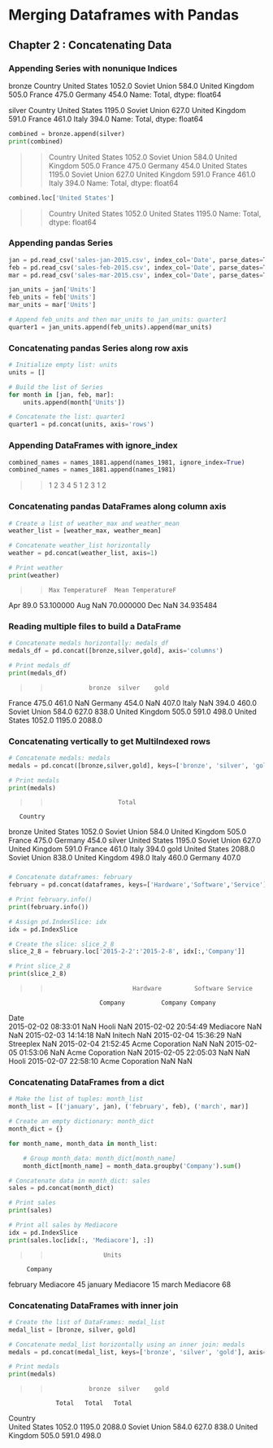 # Merging Dataframes with Pandas

## Chapter 2 : Concatenating Data

### Appending Series with nonunique Indices
bronze
Country
United States     1052.0
Soviet Union       584.0
United Kingdom     505.0
France             475.0
Germany            454.0
Name: Total, dtype: float64

silver
Country
United States     1195.0
Soviet Union       627.0
United Kingdom     591.0
France             461.0
Italy              394.0
Name: Total, dtype: float64
```python
combined = bronze.append(silver)
print(combined)
```
>>Country
United States     1052.0
Soviet Union       584.0
United Kingdom     505.0
France             475.0
Germany            454.0
United States     1195.0
Soviet Union       627.0
United Kingdom     591.0
France             461.0
Italy              394.0
Name: Total, dtype: float64


```python
combined.loc['United States']
```
>>Country
United States    1052.0
United States    1195.0
Name: Total, dtype: float64


### Appending pandas Series
```python
jan = pd.read_csv('sales-jan-2015.csv', index_col='Date', parse_dates=True)
feb = pd.read_csv('sales-feb-2015.csv', index_col='Date', parse_dates=True)
mar = pd.read_csv('sales-mar-2015.csv', index_col='Date', parse_dates=True)

jan_units = jan['Units']
feb_units = feb['Units']
mar_units = mar['Units']

# Append feb_units and then mar_units to jan_units: quarter1
quarter1 = jan_units.append(feb_units).append(mar_units)
```

### Concatenating pandas Series along row axis
```python
# Initialize empty list: units
units = []

# Build the list of Series
for month in [jan, feb, mar]:
    units.append(month['Units'])

# Concatenate the list: quarter1
quarter1 = pd.concat(units, axis='rows')
```
>>


### Appending DataFrames with ignore_index
```python
combined_names = names_1881.append(names_1981, ignore_index=True)
combined_names = names_1881.append(names_1981)
```
>>1
>>2
>>3
>>4
>>5
>>1
>>2
>>3
>>1
>>2


### Concatenating pandas DataFrames along column axis
```python
# Create a list of weather_max and weather_mean
weather_list = [weather_max, weather_mean]

# Concatenate weather_list horizontally
weather = pd.concat(weather_list, axis=1)

# Print weather
print(weather)
```
>>     Max TemperatureF  Mean TemperatureF
Apr              89.0          53.100000
Aug               NaN          70.000000
Dec               NaN          34.935484


### Reading multiple files to build a DataFrame
```python
# Concatenate medals horizontally: medals_df
medals_df = pd.concat([bronze,silver,gold], axis='columns')

# Print medals_df
print(medals_df)
```
>>                bronze  silver    gold
France           475.0   461.0     NaN
Germany          454.0     NaN   407.0
Italy              NaN   394.0   460.0
Soviet Union     584.0   627.0   838.0
United Kingdom   505.0   591.0   498.0
United States   1052.0  1195.0  2088.0


### Concatenating vertically to get MultiIndexed rows
```python
# Concatenate medals: medals
medals = pd.concat([bronze,silver,gold], keys=['bronze', 'silver', 'gold'])

# Print medals
print(medals)
```
>>                        Total
       Country               
bronze United States   1052.0
       Soviet Union     584.0
       United Kingdom   505.0
       France           475.0
       Germany          454.0
silver United States   1195.0
       Soviet Union     627.0
       United Kingdom   591.0
       France           461.0
       Italy            394.0
gold   United States   2088.0
       Soviet Union     838.0
       United Kingdom   498.0
       Italy            460.0
       Germany          407.0


### 
```python
# Concatenate dataframes: february
february = pd.concat(dataframes, keys=['Hardware','Software','Service'], axis=1)

# Print february.info()
print(february.info())

# Assign pd.IndexSlice: idx
idx = pd.IndexSlice

# Create the slice: slice_2_8
slice_2_8 = february.loc['2015-2-2':'2015-2-8', idx[:,'Company']]

# Print slice_2_8
print(slice_2_8)
```
>>                            Hardware         Software Service
                             Company          Company Company
Date                                                         
2015-02-02 08:33:01              NaN            Hooli     NaN
2015-02-02 20:54:49        Mediacore              NaN     NaN
2015-02-03 14:14:18              NaN          Initech     NaN
2015-02-04 15:36:29              NaN        Streeplex     NaN
2015-02-04 21:52:45  Acme Coporation              NaN     NaN
2015-02-05 01:53:06              NaN  Acme Coporation     NaN
2015-02-05 22:05:03              NaN              NaN   Hooli
2015-02-07 22:58:10  Acme Coporation              NaN     NaN


### Concatenating DataFrames from a dict
```python
# Make the list of tuples: month_list
month_list = [('january', jan), ('february', feb), ('march', mar)]

# Create an empty dictionary: month_dict
month_dict = {}

for month_name, month_data in month_list:

    # Group month_data: month_dict[month_name]
    month_dict[month_name] = month_data.groupby('Company').sum()

# Concatenate data in month_dict: sales
sales = pd.concat(month_dict)

# Print sales
print(sales)

# Print all sales by Mediacore
idx = pd.IndexSlice
print(sales.loc[idx[:, 'Mediacore'], :])
```
>>                    Units
         Company         
february Mediacore     45
january  Mediacore     15
march    Mediacore     68


### Concatenating DataFrames with inner join
```python
# Create the list of DataFrames: medal_list
medal_list = [bronze, silver, gold]

# Concatenate medal_list horizontally using an inner join: medals
medals = pd.concat(medal_list, keys=['bronze', 'silver', 'gold'], axis=1, join='inner')

# Print medals
print(medals)
```
>>                bronze  silver    gold
                 Total   Total   Total
Country                               
United States   1052.0  1195.0  2088.0
Soviet Union     584.0   627.0   838.0
United Kingdom   505.0   591.0   498.0
